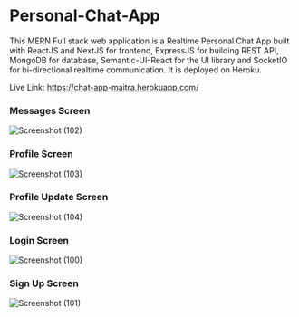 # Personal-Chat-App

This MERN Full stack web application is a Realtime Personal Chat App built with ReactJS and NextJS for frontend, ExpressJS for building REST API, MongoDB for database, Semantic-UI-React for the UI library and SocketIO for bi-directional realtime communication. It is deployed on Heroku.

Live Link: https://chat-app-maitra.herokuapp.com/

### Messages Screen

![Screenshot (102)](https://user-images.githubusercontent.com/47227715/129775113-a9be8eda-5785-46d6-8507-e07cd66a875f.png)

### Profile Screen

![Screenshot (103)](https://user-images.githubusercontent.com/47227715/129775119-6fda72be-0548-422f-83de-8c1e6234d7d5.png)

### Profile Update Screen

![Screenshot (104)](https://user-images.githubusercontent.com/47227715/129775185-4910a31f-8024-4003-b659-dca9961e52b5.png)

### Login Screen

![Screenshot (100)](https://user-images.githubusercontent.com/47227715/129775219-b73c0b97-f46a-4bd0-af5a-2adf907d58c2.png)

### Sign Up Screen

![Screenshot (101)](https://user-images.githubusercontent.com/47227715/129775225-36182ccf-ca3b-45f0-95c5-23c69ea4292d.png)

